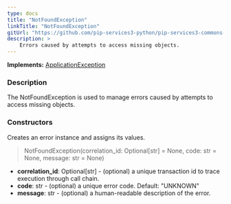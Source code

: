 ```yaml
---
type: docs
title: "NotFoundException"
linkTitle: "NotFoundException"
gitUrl: "https://github.com/pip-services3-python/pip-services3-commons-python"
description: >
    Errors caused by attempts to access missing objects.
---
```


**Implements:** [ApplicationException](../application_exception)

### Description

The NotFoundException is used to manage errors caused by attempts to access missing objects.

### Constructors
Creates an error instance and assigns its values.

> NotFoundException(correlation_id: Optional[str] = None, code: str = None, message: str = None)

- **correlation_id**: Optional[str] - (optional) a unique transaction id to trace execution through call chain.
- **code**: str - (optional) a unique error code. Default: "UNKNOWN"
- **message**: str - (optional) a human-readable description of the error.

